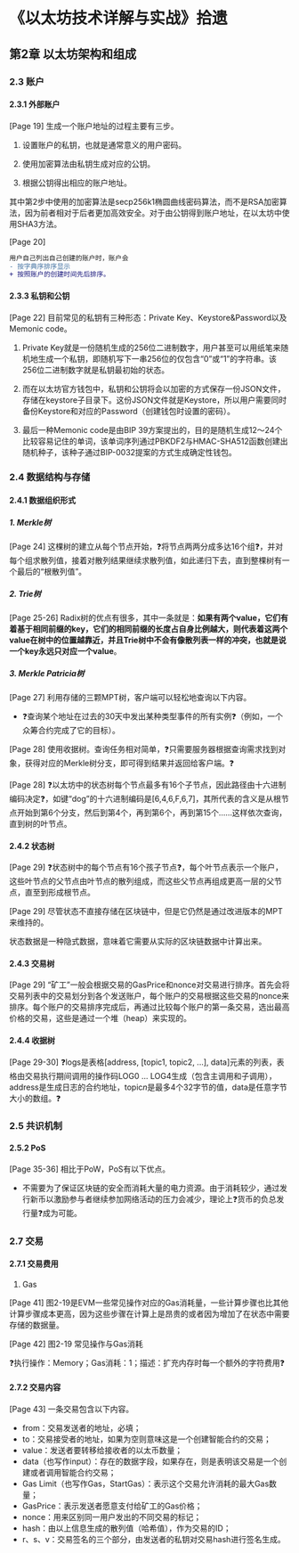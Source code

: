 # 《以太坊技术详解与实战》拾遗

## 第2章 以太坊架构和组成

### 2.3 账户

#### 2.3.1 外部账户

[Page 19]
生成一个账户地址的过程主要有三步。

1) 设置账户的私钥，也就是通常意义的用户密码。

2) 使用加密算法由私钥生成对应的公钥。

3) 根据公钥得出相应的账户地址。

其中第2步中使用的加密算法是secp256k1椭圆曲线密码算法，而不是RSA加密算法，因为前者相对于后者更加高效安全。对于由公钥得到账户地址，在以太坊中使用SHA3方法。

[Page 20]
```diff
用户自己列出自己创建的账户时，账户会
- 按字典序排序显示
+ 按照账户的创建时间先后排序。
```

#### 2.3.3 私钥和公钥

[Page 22]
目前常见的私钥有三种形态：Private Key、Keystore&Password以及Memonic code。

1) Private Key就是一份随机生成的256位二进制数字，用户甚至可以用纸笔来随机地生成一个私钥，即随机写下一串256位的仅包含“0”或“1”的字符串。该256位二进制数字就是私钥最初始的状态。

2) 而在以太坊官方钱包中，私钥和公钥将会以加密的方式保存一份JSON文件，存储在keystore子目录下。这份JSON文件就是Keystore，所以用户需要同时备份Keystore和对应的Password（创建钱包时设置的密码）。

3) 最后一种Memonic code是由BIP 39方案提出的，目的是随机生成12～24个比较容易记住的单词，该单词序列通过PBKDF2与HMAC-SHA512函数创建出随机种子，该种子通过BIP-0032提案的方式生成确定性钱包。

### 2.4 数据结构与存储

#### 2.4.1 数据组织形式

##### 1. Merkle树

[Page 24]
这棵树的建立从每个节点开始，:question:将节点两两分成多达16个组:question:，并对每个组求散列值，接着对散列结果继续求散列值，如此递归下去，直到整棵树有一个最后的“根散列值”。

##### 2. Trie树

[Page 25-26]
Radix树的优点有很多，其中一条就是：**如果有两个value，它们有着基于相同前缀的key，它们的相同前缀的长度占自身比例越大，则代表着这两个value在树中的位置越靠近，并且Trie树中不会有像散列表一样的冲突，也就是说一个key永远只对应一个value**。

##### 3. Merkle Patricia树

[Page 27]
利用存储的三颗MPT树，客户端可以轻松地查询以下内容。

* :question:查询某个地址在过去的30天中发出某种类型事件的所有实例:question:（例如，一个众筹合约完成了它的目标）。

[Page 28]
使用收据树。查询任务相对简单，:question:只需要服务器根据查询需求找到对象，获得对应的Merkle树分支，即可得到结果并返回给客户端。:question:

[Page 28]
:question:以太坊中的状态树每个节点最多有16个子节点，因此路径由十六进制编码决定:question:，如键“dog”的十六进制编码是[6,4,6,F,6,7]，其所代表的含义是从根节点开始到第6个分支，然后到第4个，再到第6个，再到第15个……这样依次查询，直到树的叶节点。

#### 2.4.2 状态树

[Page 29]
:question:状态树中的每个节点有16个孩子节点:question:，每个叶节点表示一个账户，这些叶节点的父节点由叶节点的散列组成，而这些父节点再组成更高一层的父节点，直至到形成根节点。

[Page 29]
尽管状态不直接存储在区块链中，但是它仍然是通过改进版本的MPT来维持的。

状态数据是一种隐式数据，意味着它需要从实际的区块链数据中计算出来。

#### 2.4.3 交易树

[Page 29]
“矿工”一般会根据交易的GasPrice和nonce对交易进行排序。首先会将交易列表中的交易划分到各个发送账户，每个账户的交易根据这些交易的nonce来排序。每个账户的交易排序完成后，再通过比较每个账户的第一条交易，选出最高价格的交易，这些是通过一个堆（heap）来实现的。

#### 2.4.4 收据树

[Page 29-30]
:question:logs是表格[address, [topic1, topic2, ...], data]元素的列表，表格由交易执行期间调用的操作码LOG0 ... LOG4生成（包含主调用和子调用），address是生成日志的合约地址，topic*n*是最多4个32字节的值，data是任意字节大小的数组。:question:

### 2.5 共识机制

#### 2.5.2 PoS

[Page 35-36]
相比于PoW，PoS有以下优点。

* 不需要为了保证区块链的安全而消耗大量的电力资源。由于消耗较少，通过发行新币以激励参与者继续参加网络活动的压力会减少，理论上:question:货币的负总发行量:question:成为可能。

### 2.7 交易

#### 2.7.1 交易费用

1. Gas

[Page 41]
图2-19是EVM一些常见操作对应的Gas消耗量，一些计算步骤也比其他计算步骤成本更高，因为这些步骤在计算上是昂贵的或者因为增加了在状态中需要存储的数据量。

[Page 42]
图2-19 常见操作与Gas消耗

:question:执行操作：Memory；Gas消耗：1；描述：扩充内存时每一个额外的字符费用:question:

#### 2.7.2 交易内容

[Page 43]
一条交易包含以下内容。

* from：交易发送者的地址，必填；
* to：交易接受者的地址，如果为空则意味这是一个创建智能合约的交易；
* value：发送者要转移给接收者的以太币数量；
* data（也写作input）：存在的数据字段，如果存在，则是表明该交易是一个创建或者调用智能合约交易；
* Gas Limit（也写作Gas，StartGas）：表示这个交易允许消耗的最大Gas数量；
* GasPrice：表示发送者愿意支付给矿工的Gas价格；
* nonce：用来区别同一用户发出的不同交易的标记；
* hash：由以上信息生成的散列值（哈希值），作为交易的ID；
* r、s、v：交易签名的三个部分，由发送者的私钥对交易hash进行签名生成。



